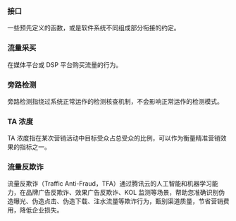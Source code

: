 ### 接口
一些预先定义的函数，或是软件系统不同组成部分衔接的约定。
### 流量采买
在媒体平台或 DSP 平台购买流量的行为。
### 旁路检测
旁路检测指绕过系统正常运作的检测核查机制，不会影响正常运作的检测模式。
### TA 浓度
TA 浓度指在某次营销活动中目标受众占总受众的比例，可以作为衡量精准营销效果的指标之一。
### 流量反欺诈
流量反欺诈（Traffic Anti-Fraud，TFA）通过腾讯云的人工智能和机器学习能力，在品牌广告反欺诈、效果广告反欺诈、KOL 监测等场景，帮助您准确识别伪造曝光、伪造点击、伪造下载、注水流量等欺诈行为，甄别渠道质量，节省营销费用，降低企业损失。

